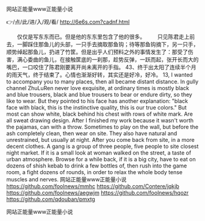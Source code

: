 
网站正能量www正能量小说




👉/点/此/进/入/观/看/ http://6e6s.com?cadnf.html




　　仅仅是写东东而已。但是他的东东里包含了他的很多。
　　只见陈君走上前去，一脚踩住那鱼儿的头部，一只手去摘取那鱼钩；待等那鱼钩摘下，另一只手，顺势绰起那鱼儿，扔进了竹筐。但是出乎人们预料之外的事情发生了：那受了伤害，满心委曲的鱼儿，在接触筐底的一刹那，趁势反弹，一跃而起，张开长而大的嘴巴，一口咬住了陈君刚要离开尚未离开的手指。
	43、终于出太阳了连续半个月的雨天气，终于结束了。心情也渐渐好转，其实还是好冷，好冷。
13, I wanted to accompany you to many places, then all became distant distance.
In gully channel ZhuLuRen never love exquisite, at ordinary times is mostly black and blue trousers, black and blue trousers to bear or endure dirty, so they like to wear.
But they pointed to his face has another explanation: "black face with black, this is the instinctive quality, this is our true colors."
But most can show white, black behind his chest with rows of white mark.
Are all sweat drawing design.
After I finished my work because it wasn't worth the pajamas, can with a throw.
Sometimes to play on the wall, but before the ash completely clean, then wear on site.
They also have natural and unrestrained, but usually at night.
After you come back from site, in a more decent clothes.
A gang is a group of three people, five people to site closest night market.
If it is a small look at woman walked on the street, a taste of urban atmosphere.
Browse for a while back, if it is a big city, have to eat on dozens of shish kebab to drink a few bottles of, then rush into the game room, a fight dozens of rounds, in order to relax the whole body tense muscles and nerves.
网站正能量www正能量小说 https://github.com/foolnews/mmhc
https://github.com/Contere/jqkjb
https://github.com/foolnews/aegwjm
https://github.com/foolnews/hqozr
https://github.com/qdouban/pmxtg





网站正能量www正能量小说
